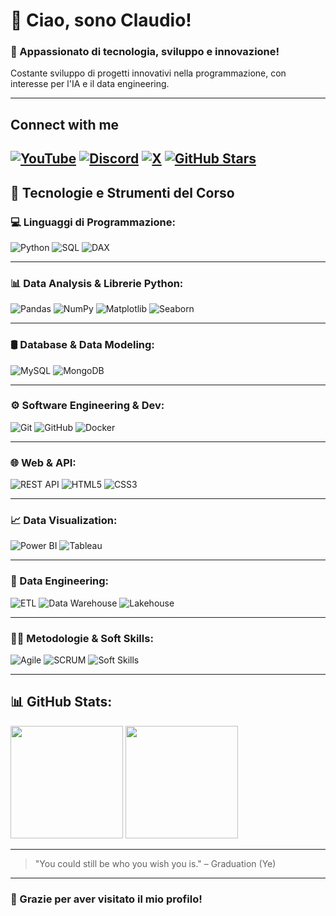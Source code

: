 # 👋 Ciao, sono Claudio!  
### 🚀 Appassionato di tecnologia, sviluppo e innovazione!

Costante sviluppo di progetti innovativi nella programmazione, con interesse per l'IA e il data engineering.

---
## Connect with me

[![YouTube](https://img.shields.io/badge/YouTube-Subscribe-red?logo=youtube)](https://youtube.com/tuo_canale)
[![Discord](https://img.shields.io/badge/Discord-3.5k%20online-5865F2?logo=discord)](https://discord.gg/aVDahGaNWu)
[![X](https://img.shields.io/badge/X-@21claaaa-black?logo=x)](https://x.com/21claaaa)
[![GitHub Stars](https://img.shields.io/github/stars/clamontoya28/tuo_repo?style=social)](https://github.com/clamontoya28/tuo_repo/stargazers)
---
## 🚀 Tecnologie e Strumenti del Corso

### 💻 Linguaggi di Programmazione:
![Python](https://img.shields.io/badge/Python-3776AB?style=for-the-badge&logo=python&logoColor=white)
![SQL](https://img.shields.io/badge/SQL-4479A1?style=for-the-badge&logo=mysql&logoColor=white)
![DAX](https://img.shields.io/badge/DAX-0064a5?style=for-the-badge&logo=microsoftpowerbi&logoColor=white)

---

### 📊 Data Analysis & Librerie Python:
![Pandas](https://img.shields.io/badge/Pandas-150458?style=for-the-badge&logo=pandas&logoColor=white)
![NumPy](https://img.shields.io/badge/NumPy-013243?style=for-the-badge&logo=numpy&logoColor=white)
![Matplotlib](https://img.shields.io/badge/Matplotlib-11557C?style=for-the-badge&logo=python&logoColor=white)
![Seaborn](https://img.shields.io/badge/Seaborn-43B02A?style=for-the-badge&logo=python&logoColor=white)

---

### 🛢️ Database & Data Modeling:
![MySQL](https://img.shields.io/badge/MySQL-005C84?style=for-the-badge&logo=mysql&logoColor=white)
![MongoDB](https://img.shields.io/badge/MongoDB-47A248?style=for-the-badge&logo=mongodb&logoColor=white)

---

### ⚙️ Software Engineering & Dev:
![Git](https://img.shields.io/badge/Git-F05032?style=for-the-badge&logo=git&logoColor=white)
![GitHub](https://img.shields.io/badge/GitHub-181717?style=for-the-badge&logo=github&logoColor=white)
![Docker](https://img.shields.io/badge/Docker-2496ED?style=for-the-badge&logo=docker&logoColor=white)

---

### 🌐 Web & API:
![REST API](https://img.shields.io/badge/REST%20API-6DB33F?style=for-the-badge&logo=fastapi&logoColor=white)
![HTML5](https://img.shields.io/badge/HTML5-E34F26?style=for-the-badge&logo=html5&logoColor=white)
![CSS3](https://img.shields.io/badge/CSS3-1572B6?style=for-the-badge&logo=css3&logoColor=white)

---

### 📈 Data Visualization:
![Power BI](https://img.shields.io/badge/Power%20BI-F2C811?style=for-the-badge&logo=powerbi&logoColor=black)
![Tableau](https://img.shields.io/badge/Tableau-E97627?style=for-the-badge&logo=tableau&logoColor=white)

---

### 🔁 Data Engineering:
![ETL](https://img.shields.io/badge/ETL%20Pipeline-1E90FF?style=for-the-badge&logo=data&logoColor=white)
![Data Warehouse](https://img.shields.io/badge/Data%20Warehouse-FFA500?style=for-the-badge&logo=databricks&logoColor=white)
![Lakehouse](https://img.shields.io/badge/Lakehouse-20B2AA?style=for-the-badge&logo=databricks&logoColor=white)

---

### 👨‍💻 Metodologie & Soft Skills:
![Agile](https://img.shields.io/badge/Agile%20Methodology-02569B?style=for-the-badge&logo=scrumalliance&logoColor=white)
![SCRUM](https://img.shields.io/badge/SCRUM-6DB33F?style=for-the-badge&logo=scrum&logoColor=white)
![Soft Skills](https://img.shields.io/badge/Teamwork%20&%20Communication-9C27B0?style=for-the-badge&logo=teams&logoColor=white)

---

## 📊 GitHub Stats:

<p align="left">
  <img src="https://github-readme-stats.vercel.app/api?username=clamontoya28&show_icons=true&theme=radical" height="180px"/>
  <img src="https://github-readme-stats.vercel.app/api/top-langs/?username=clamontoya28&layout=compact&theme=radical" height="180px"/>
</p>

---

> "You could still be who you wish you is." – Graduation (Ye)

---

### 🎉 Grazie per aver visitato il mio profilo! 

